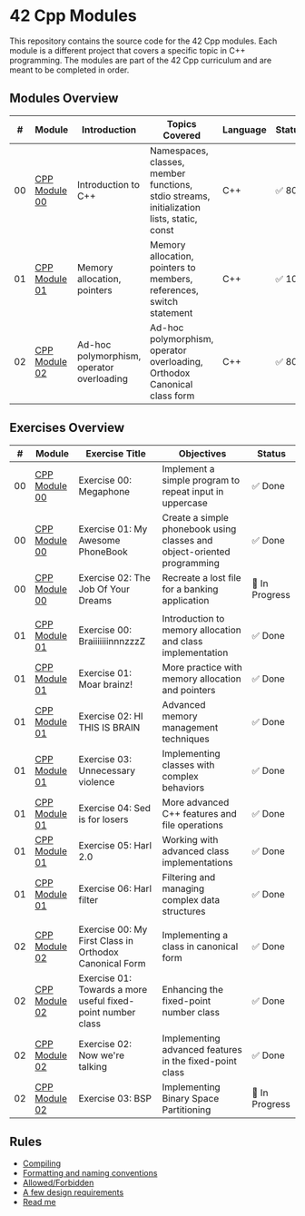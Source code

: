 # 42 Cpp Modules

This repository contains the source code for the 42 Cpp modules. Each module is a different project that covers a specific topic in C++ programming. The modules are part of the 42 Cpp curriculum and are meant to be completed in order.

## Modules Overview

| #  | Module           | Introduction          | Topics Covered                                | Language | Status      | Comments                   |
|----|------------------|-----------------------|-----------------------------------------------|----------|-------------|----------------------------|
| 00 | [CPP Module 00](./module%2000/) | Introduction to C++ | Namespaces, classes, member functions, stdio streams, initialization lists, static, const | C++      | ✅ 80 | Basic C++ concepts        |
| 01 | [CPP Module 01](./module%2001/) | Memory allocation, pointers | Memory allocation, pointers to members, references, switch statement | C++      | ✅ 100| Intermediate concepts     |
| 02 | [CPP Module 02](./module%2002/) | Ad-hoc polymorphism, operator overloading | Ad-hoc polymorphism, operator overloading, Orthodox Canonical class form | C++      | ✅ 80 | Advanced concepts         |



## Exercises Overview

| #   | Module               | Exercise Title                             | Objectives                                    | Status       |
|-----|----------------------|--------------------------------------------|-----------------------------------------------|--------------|
| 00  | [CPP Module 00](./module%2000/ex00/) | Exercise 00: Megaphone                       | Implement a simple program to repeat input in uppercase | ✅ Done |
| 00  | [CPP Module 00](./module%2000/ex01/) | Exercise 01: My Awesome PhoneBook            | Create a simple phonebook using classes and object-oriented programming | ✅ Done |
| 00  | [CPP Module 00](./module%2000/ex02/) | Exercise 02: The Job Of Your Dreams          | Recreate a lost file for a banking application | 🚧 In Progress |
|  |  |  |  |  |
| 01  | [CPP Module 01](./module%2001/ex00/) | Exercise 00: BraiiiiiiinnnzzzZ               | Introduction to memory allocation and class implementation | ✅ Done |
| 01  | [CPP Module 01](./module%2001/ex01/) | Exercise 01: Moar brainz!                    | More practice with memory allocation and pointers | ✅ Done |
| 01  | [CPP Module 01](./module%2001/ex02/) | Exercise 02: HI THIS IS BRAIN                | Advanced memory management techniques | ✅ Done |
| 01  | [CPP Module 01](./module%2001/ex03/) | Exercise 03: Unnecessary violence            | Implementing classes with complex behaviors | ✅ Done |
| 01  | [CPP Module 01](./module%2001/ex04/) | Exercise 04: Sed is for losers               | More advanced C++ features and file operations | ✅ Done |
| 01  | [CPP Module 01](./module%2001/ex05/) | Exercise 05: Harl 2.0                        | Working with advanced class implementations | ✅ Done |
| 01  | [CPP Module 01](./module%2001/ex06/) | Exercise 06: Harl filter                     | Filtering and managing complex data structures | ✅ Done |
|  |  |  |  |  |
| 02  | [CPP Module 02](./module%2002/ex00/) | Exercise 00: My First Class in Orthodox Canonical Form | Implementing a class in canonical form | ✅ Done |
| 02  | [CPP Module 02](./module%2002/ex01/) | Exercise 01: Towards a more useful fixed-point number class | Enhancing the fixed-point number class | ✅ Done |
| 02  | [CPP Module 02](./module%2002/ex02/) | Exercise 02: Now we're talking               | Implementing advanced features in the fixed-point class | ✅ Done |
| 02  | [CPP Module 02]() | Exercise 03: BSP                              | Implementing Binary Space Partitioning | 🚧 In Progress |

## Rules

- [Compiling](./RULES.md#compiling)
- [Formatting and naming conventions](./RULES.md#formatting-and-naming-conventions)
- [Allowed/Forbidden](./RULES.md#allowedforbidden)
- [A few design requirements](./RULES.md#a-few-design-requirements)
- [Read me](./RULES.md#read-me)
